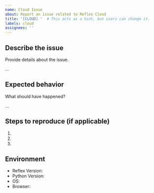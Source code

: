 ```yaml
---
name: Cloud Issue
about: Report an issue related to Reflex Cloud
title: '[CLOUD] '  # This acts as a hint, but users can change it.
labels: cloud
assignees: ''
---
```


## Describe the issue
Provide details about the issue.

...

## Expected behavior
What should have happened?

...

## Steps to reproduce (if applicable)
1. 
2. 
3. 

## Environment
- Reflex Version:
- Python Version:
- OS:
- Browser: 